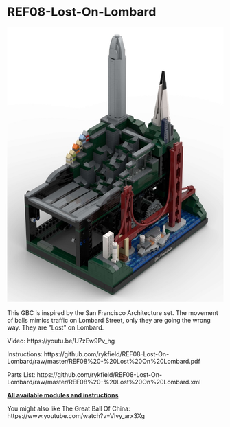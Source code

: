 <a name="README"></a>
# REF08-Lost-On-Lombard
<img width="540" height="640" src="https://github.com/rykfield/REF08-Lost-On-Lombard/raw/master/Lost%20On%20Lombard%20Banner.jpg">
<BR>

This GBC is inspired by the San Francisco Architecture set.  The movement of balls mimics traffic on Lombard Street, only they are going the wrong way.  They are "Lost" on Lombard.

<P>Video: https://youtu.be/U7zEw9Pv_hg
<P>Instructions: https://github.com/rykfield/REF08-Lost-On-Lombard/raw/master/REF08%20-%20Lost%20On%20Lombard.pdf
<P>Parts List: https://github.com/rykfield/REF08-Lost-On-Lombard/raw/master/REF08%20-%20Lost%20On%20Lombard.xml

<P><a href="https://github.com/rykfield/REF00-Module-Overview"><B>All available modules and instructions</b></a>

<P>You might also like The Great Ball Of China: https://www.youtube.com/watch?v=Vlvy_arx3Xg